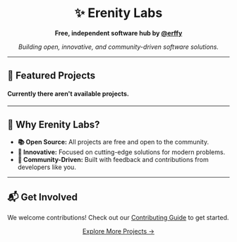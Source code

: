 <h1 align="center">✨ Erenity Labs</h1>
<p align="center">
  <strong>Free, independent software hub by <a href="https://github.com/erffy">@erffy</a></strong>
</p>

<p align="center">
  <i>Building open, innovative, and community-driven software solutions.</i>
</p>

---

<h2>🚀 Featured Projects</h2>

<h4>Currently there aren't available projects.</h4>

<!-- <h3><a href="https://github.com/erenitylabs/eventemitter" target="_blank">EventEmitter</a> <img height="16" weight="16" src="https://upload.wikimedia.org/wikipedia/commons/thumb/4/4c/Typescript_logo_2020.svg/1024px-Typescript_logo_2020.svg.png"/> </h3>
<p>A lightweight, high-performance event emitter</p>

<h4>✨ Top Features</h4>
<ul>
  <li><strong>🚀 High Performance:</strong> Minimal overhead for maximum performance.</li>
  <li><strong>🛠️ Easy to Use:</strong> Provides intuitive methods for adding, removing, and emitting events.</li>
  <li><strong>🖥️ Versatile Compatibility:</strong> Supports ESM and CJS, ensuring seamless integration with modern JavaScript environments.</li>
</ul>

<h4>📦 Quick Install</h4>
<pre><code>deno add jsr:@erenitylabs/eventemitter
npx jsr add @erenitylabs/eventemitter
yarn dlx jsr add @erenitylabs/eventemitter
pnpm dlx jsr add @erenitylabs/eventemitter
bunx jsr add @erenitylabs/eventemitter</code></pre>

<h3><a href="https://github.com/erenitylabs/quartz.db" target="_blank">QuartzDB</a> <img height="16" weight="16" src="https://upload.wikimedia.org/wikipedia/commons/thumb/4/4c/Typescript_logo_2020.svg/1024px-Typescript_logo_2020.svg.png"/> </h3>
<p>A lightweight, user-friendly database wrapper.</p>

<h4>✨ Top Features</h4>
<ul>
  <li><strong>🛡️ Type Safe:</strong> Written in TypeScript with full type definitions.</li>
  <li><strong>🌱 Beginner Friendly:</strong> Straightforward documentation and examples.</li>
  <li><strong>🔧 Simple API:</strong> Intuitive methods.</li>
</ul>

<h4>📦 Quick Install</h4>
<pre><code>deno add jsr:@erenitylabs/quartzdb
npx jsr add @erenitylabs/quartzdb
yarn dlx jsr add @erenitylabs/quartzdb
pnpm dlx jsr add @erenitylabs/quartzdb
bunx jsr add @erenitylabs/quartzdb</code></pre>
-->
---

<h2>🌟 Why Erenity Labs?</h2>
<ul>
  <li><strong>📚 Open Source:</strong> All projects are free and open to the community.</li>
  <li><strong>🍃 Innovative:</strong> Focused on cutting-edge solutions for modern problems.</li>
  <li><strong>📝 Community-Driven:</strong> Built with feedback and contributions from developers like you.</li>
</ul>

---

<h2>📬 Get Involved</h2>
<p>
  We welcome contributions! Check out our <a href="https://github.com/erenitylabs/.github/blob/main/CONTRIBUTING.md">Contributing Guide</a> to get started.
</p>

<p align="center">
  <a href="https://github.com/orgs/erenitylabs/repositories">Explore More Projects →</a>
</p>
